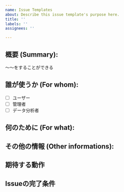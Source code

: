 ```yaml
---
name: Issue Templates
about: Describe this issue template's purpose here.
title: ''
labels: ''
assignees: ''

---
```


<!-- New epic format -->
## 概要 (Summary):
〜〜をすることができる
## 誰が使うか (For whom):
- [ ] ユーザー
- [ ] 管理者
- [ ] データ分析者

## 何のために (For what):

## その他の情報 (Other informations):

## 期待する動作

## Issueの完了条件
